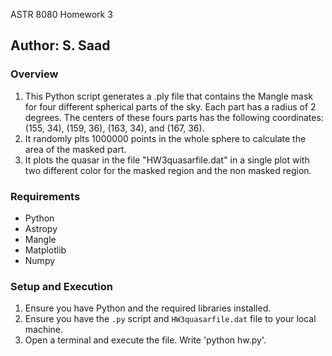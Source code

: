 ASTR 8080 Homework 3

## Author: S. Saad

### Overview
1. This Python script generates a .ply file that contains the Mangle mask for four different spherical parts of the sky. Each part has a radius of 2 degrees. The centers of these fours parts has the following coordinates: (155, 34), (159, 36), (163, 34), and (167, 36).
2. It randomly plts 1000000 points in the whole sphere to calculate the area of the masked part.
3. It plots the quasar in the file "HW3quasarfile.dat" in a single plot with two different color for the masked region and the non masked region.

### Requirements
- Python
- Astropy
- Mangle
- Matplotlib
- Numpy

### Setup and Execution
1. Ensure you have Python and the required libraries installed.
2. Ensure you have the `.py` script and `HW3quasarfile.dat` file to your local machine.
3. Open a terminal and execute the file. Write 'python hw.py'.